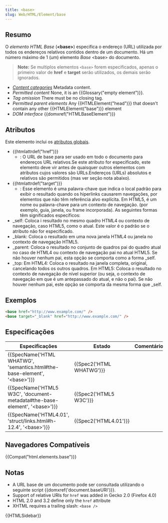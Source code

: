 ```yaml
---
title: <base>
slug: Web/HTML/Element/base
---
```


## Resumo

O _elemento HTML Base_ (**\<base>**) especifica o endereço (URL) utilizada por todos os endereços relativos contidos dentro de um documento. Há um número máximo de 1 (um) elemento _Base_ \<base> do documento.

> **Note:** Se multiplos elementos `<base>` forem especificados, apenas o primeiro valor de **href** e **target** serão utilizados, os demais serão ignorados.

- _[Content categories](/pt-BR/docs/HTML/Content_categories)_ Metadata content.
- _Permitted content_ None, it is an {{Glossary("empty element")}}.
- _Tag omission_ There must be no closing tag.
- _Permitted parent elements_ Any {{HTMLElement("head")}} that doesn't contain any other {{HTMLElement("base")}} element
- _DOM interface_ {{domxref("HTMLBaseElement")}}

## Atributos

Este elemento inclui os [atributos globais](/pt-BR/docs/HTML/Global_attributes).

- {{htmlattrdef("href")}}
  - : O URL de base para ser usado em todo o documento para endereços URL relativos.Se este atributo for especificado, este elemento deve vir antes de quaisquer outros elementos com atributos cujos valores são URLs.Endereços (URLs) absolutos e relativos são permitidos (mas ver seção nota abaixo).
- {{htmlattrdef("target")}}
  - : Esse elemento é uma palavra-chave que indica o local padrão para exibir o resultado quando os hiperlinks causarem navegações, por elementos que não têm referência alvo explícita. Em HTML5, é um nome ou palavra-chave para um contexto de navegação. (por exemplo, guia, janela, ou frame incorporada). As seguintes formas têm significados específicos:
- \_self: Coloca i resultado no mesmo quadro HTML4 ou contexto de navegação, caso HTML5, como o atual. Este valor é o padrão se o atributo não for especificado.
- \_blank: Coloca o resultado em uma nova janela HTML4 ou janela no contexto de navegação HTML5.
- \_parent: Coloca o resultado no conjunto de quadros pai do quadro atual no caso de HTML4 ou contexto de navegação pai no atual HTML5. Se não houver nenhum pai, esta opção se comporta como a forma \_self.
- \_top: Em HTML4: Coloca o resultado na janela completa, original, cancelando todos os outros quadros. Em HTML5: Coloca o resultado no contexto de navegação de nível superior (ou seja, o contexto de navegação em que é um antepassado do atual, e não o pai). Se não houver nenhum pai, este opção se comporta da mesma forma que \_self.

## Exemplos

```html
<base href="http://www.example.com/" />
<base target="_blank" href="http://www.example.com/" />
```

## Especificações

| Especificações                                                                  | Estado                   | Comentários |
| ------------------------------------------------------------------------------- | ------------------------ | ----------- |
| {{SpecName('HTML WHATWG', 'semantics.html#the-base-element', '&lt;base&gt;')}}  | {{Spec2('HTML WHATWG')}} |             |
| {{SpecName('HTML5 W3C', 'document-metadata#the-base-element', '&lt;base&gt;')}} | {{Spec2('HTML5 W3C')}}   |             |
| {{SpecName('HTML4.01', 'struct/links.html#h-12.4', '&lt;base&gt;')}}            | {{Spec2('HTML4.01')}}    |             |

## Navegadores Compatíveis

{{Compat("html.elements.base")}}

## Notas

- A URL base de um documento pode ser consultada utilizando o seguinte script {{domxref('document.baseURI')}}.
- Support of relative URIs for `href` was added in Gecko 2.0 (Firefox 4.0)
- HTML 2.0 and 3.2 define only the `href` attribute
- XHTML requires a trailing slash: `<base />`

{{HTMLSidebar}}
